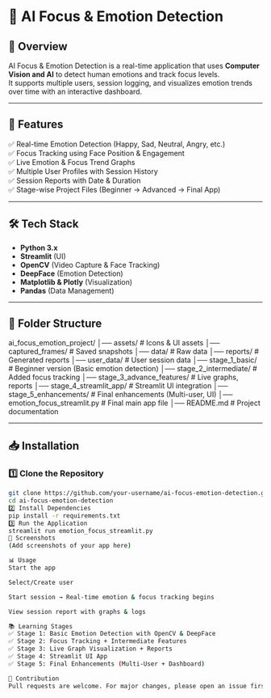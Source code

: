 # 🎯 AI Focus & Emotion Detection  

## 📌 Overview  
AI Focus & Emotion Detection is a real-time application that uses **Computer Vision and AI** to detect human emotions and track focus levels.  
It supports multiple users, session logging, and visualizes emotion trends over time with an interactive dashboard.  

---

## 🚀 Features  
✅ Real-time Emotion Detection (Happy, Sad, Neutral, Angry, etc.)  
✅ Focus Tracking using Face Position & Engagement  
✅ Live Emotion & Focus Trend Graphs  
✅ Multiple User Profiles with Session History  
✅ Session Reports with Date & Duration  
✅ Stage-wise Project Files (Beginner → Advanced → Final App)  

---

## 🛠️ Tech Stack  
- **Python 3.x**  
- **Streamlit** (UI)  
- **OpenCV** (Video Capture & Face Tracking)  
- **DeepFace** (Emotion Detection)  
- **Matplotlib & Plotly** (Visualization)  
- **Pandas** (Data Management)  

---

## 📂 Folder Structure  

ai_focus_emotion_project/
│── assets/ # Icons & UI assets
│── captured_frames/ # Saved snapshots
│── data/ # Raw data
│── reports/ # Generated reports
│── user_data/ # User session data
│── stage_1_basic/ # Beginner version (Basic emotion detection)
│── stage_2_intermediate/ # Added focus tracking
│── stage_3_advance_features/ # Live graphs, reports
│── stage_4_streamlit_app/ # Streamlit UI integration
│── stage_5_enhancements/ # Final enhancements (Multi-user, UI)
│── emotion_focus_streamlit.py # Final main app file
│── README.md # Project documentation

---

## 📥 Installation  

### 1️⃣ Clone the Repository  
```bash
git clone https://github.com/your-username/ai-focus-emotion-detection.git
cd ai-focus-emotion-detection
2️⃣ Install Dependencies
pip install -r requirements.txt
3️⃣ Run the Application
streamlit run emotion_focus_streamlit.py
📸 Screenshots
(Add screenshots of your app here)

📊 Usage
Start the app

Select/Create user

Start session → Real-time emotion & focus tracking begins

View session report with graphs & logs

📚 Learning Stages
✅ Stage 1: Basic Emotion Detection with OpenCV & DeepFace
✅ Stage 2: Focus Tracking + Intermediate Features
✅ Stage 3: Live Graph Visualization + Reports
✅ Stage 4: Streamlit UI App
✅ Stage 5: Final Enhancements (Multi-User + Dashboard)

🤝 Contribution
Pull requests are welcome. For major changes, please open an issue first to discuss what you would like to change.
